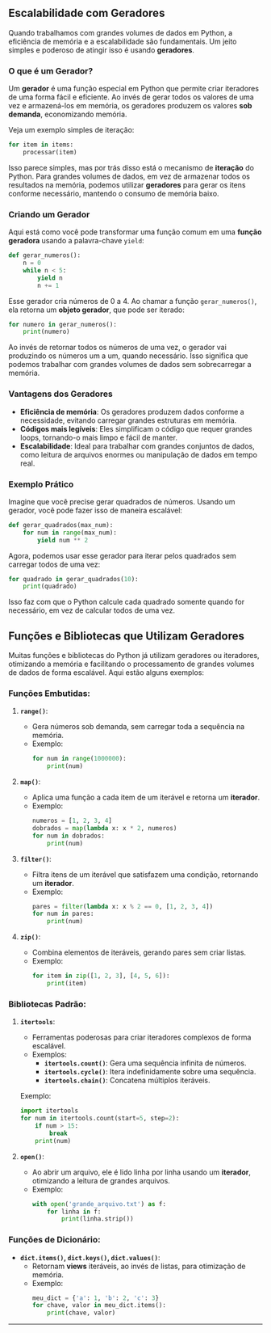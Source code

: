 

## Escalabilidade com Geradores

Quando trabalhamos com grandes volumes de dados em Python, a eficiência de memória e a escalabilidade são fundamentais. Um jeito simples e poderoso de atingir isso é usando **geradores**.

### O que é um Gerador?

Um **gerador** é uma função especial em Python que permite criar iteradores de uma forma fácil e eficiente. Ao invés de gerar todos os valores de uma vez e armazená-los em memória, os geradores produzem os valores **sob demanda**, economizando memória.

Veja um exemplo simples de iteração:

```python
for item in items:
    processar(item)
```

Isso parece simples, mas por trás disso está o mecanismo de **iteração** do Python. Para grandes volumes de dados, em vez de armazenar todos os resultados na memória, podemos utilizar **geradores** para gerar os itens conforme necessário, mantendo o consumo de memória baixo.

### Criando um Gerador

Aqui está como você pode transformar uma função comum em uma **função geradora** usando a palavra-chave `yield`:

```python
def gerar_numeros():
    n = 0
    while n < 5:
        yield n
        n += 1
```

Esse gerador cria números de 0 a 4. Ao chamar a função `gerar_numeros()`, ela retorna um **objeto gerador**, que pode ser iterado:

```python
for numero in gerar_numeros():
    print(numero)
```

Ao invés de retornar todos os números de uma vez, o gerador vai produzindo os números um a um, quando necessário. Isso significa que podemos trabalhar com grandes volumes de dados sem sobrecarregar a memória.

### Vantagens dos Geradores

- **Eficiência de memória**: Os geradores produzem dados conforme a necessidade, evitando carregar grandes estruturas em memória.
- **Códigos mais legíveis**: Eles simplificam o código que requer grandes loops, tornando-o mais limpo e fácil de manter.
- **Escalabilidade**: Ideal para trabalhar com grandes conjuntos de dados, como leitura de arquivos enormes ou manipulação de dados em tempo real.

### Exemplo Prático

Imagine que você precise gerar quadrados de números. Usando um gerador, você pode fazer isso de maneira escalável:

```python
def gerar_quadrados(max_num):
    for num in range(max_num):
        yield num ** 2
```

Agora, podemos usar esse gerador para iterar pelos quadrados sem carregar todos de uma vez:

```python
for quadrado in gerar_quadrados(10):
    print(quadrado)
```

Isso faz com que o Python calcule cada quadrado somente quando for necessário, em vez de calcular todos de uma vez.


## Funções e Bibliotecas que Utilizam Geradores

Muitas funções e bibliotecas do Python já utilizam geradores ou iteradores, otimizando a memória e facilitando o processamento de grandes volumes de dados de forma escalável. Aqui estão alguns exemplos:

### Funções Embutidas:

1. **`range()`**: 
   - Gera números sob demanda, sem carregar toda a sequência na memória.
   - Exemplo:
     ```python
     for num in range(1000000):
         print(num)
     ```

2. **`map()`**:
   - Aplica uma função a cada item de um iterável e retorna um **iterador**.
   - Exemplo:
     ```python
     numeros = [1, 2, 3, 4]
     dobrados = map(lambda x: x * 2, numeros)
     for num in dobrados:
         print(num)
     ```

3. **`filter()`**:
   - Filtra itens de um iterável que satisfazem uma condição, retornando um **iterador**.
   - Exemplo:
     ```python
     pares = filter(lambda x: x % 2 == 0, [1, 2, 3, 4])
     for num in pares:
         print(num)
     ```

4. **`zip()`**:
   - Combina elementos de iteráveis, gerando pares sem criar listas.
   - Exemplo:
     ```python
     for item in zip([1, 2, 3], [4, 5, 6]):
         print(item)
     ```

### Bibliotecas Padrão:

1. **`itertools`**:
   - Ferramentas poderosas para criar iteradores complexos de forma escalável.
   - Exemplos:
     - **`itertools.count()`**: Gera uma sequência infinita de números.
     - **`itertools.cycle()`**: Itera indefinidamente sobre uma sequência.
     - **`itertools.chain()`**: Concatena múltiplos iteráveis.
   
   Exemplo:
   ```python
   import itertools
   for num in itertools.count(start=5, step=2):
       if num > 15:
           break
       print(num)
   ```

2. **`open()`**:
   - Ao abrir um arquivo, ele é lido linha por linha usando um **iterador**, otimizando a leitura de grandes arquivos.
   - Exemplo:
     ```python
     with open('grande_arquivo.txt') as f:
         for linha in f:
             print(linha.strip())
     ```

### Funções de Dicionário:

- **`dict.items()`, `dict.keys()`, `dict.values()`**: 
  - Retornam **views** iteráveis, ao invés de listas, para otimização de memória.
  - Exemplo:
    ```python
    meu_dict = {'a': 1, 'b': 2, 'c': 3}
    for chave, valor in meu_dict.items():
        print(chave, valor)
    ```

---
